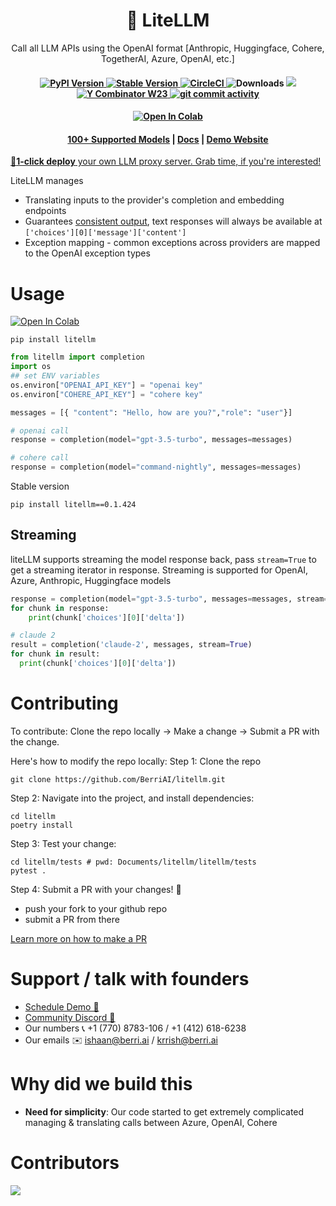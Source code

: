 <h1 align="center">
        🚅 LiteLLM
    </h1>
    <p align="center">
        <p align="center">Call all LLM APIs using the OpenAI format [Anthropic, Huggingface, Cohere, TogetherAI, Azure, OpenAI, etc.]</p>
    </p>

<h4 align="center">
    <a href="https://pypi.org/project/litellm/" target="_blank">
        <img src="https://img.shields.io/pypi/v/litellm.svg" alt="PyPI Version">
    </a>
    <a href="https://pypi.org/project/litellm/0.1.1/" target="_blank">
        <img src="https://img.shields.io/badge/stable%20version-v0.1.424-blue?color=green&link=https://pypi.org/project/litellm/0.1.1/" alt="Stable Version">
    </a>
    <a href="https://dl.circleci.com/status-badge/redirect/gh/BerriAI/litellm/tree/main" target="_blank">
        <img src="https://dl.circleci.com/status-badge/img/gh/BerriAI/litellm/tree/main.svg?style=svg" alt="CircleCI">
    </a>
    <img src="https://img.shields.io/pypi/dm/litellm" alt="Downloads">
    <a href="https://discord.gg/wuPM9dRgDw" target="_blank">
        <img src="https://dcbadge.vercel.app/api/server/wuPM9dRgDw?style=flat">
    </a>
    <a href="https://www.ycombinator.com/companies/berriai">
        <img src="https://img.shields.io/badge/Y%20Combinator-W23-orange?style=flat-square" alt="Y Combinator W23">
    </a>
    <a href="https://github.com/BerriAI/litellm/issues">
      <img src="https://img.shields.io/github/commit-activity/m/BerriAI/litellm" alt="git commit activity" />
    </a>
</h4>

<h4 align="center">
<a target="_blank" href="https://colab.research.google.com/github/BerriAI/litellm/blob/main/cookbook/liteLLM_OpenAI.ipynb">
  <img src="https://colab.research.google.com/assets/colab-badge.svg" alt="Open In Colab"/>
</a>    
</h4>

<h4 align="center">
    <a href="https://docs.litellm.ai/docs/providers" target="_blank">100+ Supported Models</a> |
    <a href="https://docs.litellm.ai/docs/" target="_blank">Docs</a> |
    <a href="https://litellm.ai/playground" target="_blank">Demo Website</a>
</h4>
<a target="_blank" href="https://calendly.com/d/4mp-gd3-k5k/litellm-1-1-onboarding-chat">
  <p>📣<b>1-click deploy</b> your own LLM proxy server. Grab time, if you're interested!</p>
</a>

LiteLLM manages
- Translating inputs to the provider's completion and embedding endpoints
- Guarantees [consistent output](https://docs.litellm.ai/docs/completion/output), text responses will always be available at `['choices'][0]['message']['content']`
- Exception mapping - common exceptions across providers are mapped to the OpenAI exception types


# Usage

<a target="_blank" href="https://colab.research.google.com/github/BerriAI/litellm/blob/main/cookbook/liteLLM_OpenAI.ipynb">
  <img src="https://colab.research.google.com/assets/colab-badge.svg" alt="Open In Colab"/>
</a>


```
pip install litellm
```

```python
from litellm import completion
import os
## set ENV variables
os.environ["OPENAI_API_KEY"] = "openai key"
os.environ["COHERE_API_KEY"] = "cohere key"

messages = [{ "content": "Hello, how are you?","role": "user"}]

# openai call
response = completion(model="gpt-3.5-turbo", messages=messages)

# cohere call
response = completion(model="command-nightly", messages=messages)
```

Stable version
```
pip install litellm==0.1.424
```

## Streaming
liteLLM supports streaming the model response back, pass `stream=True` to get a streaming iterator in response.
Streaming is supported for OpenAI, Azure, Anthropic, Huggingface models
```python
response = completion(model="gpt-3.5-turbo", messages=messages, stream=True)
for chunk in response:
    print(chunk['choices'][0]['delta'])

# claude 2
result = completion('claude-2', messages, stream=True)
for chunk in result:
  print(chunk['choices'][0]['delta'])
```
# Contributing
To contribute: Clone the repo locally -> Make a change -> Submit a PR with the change. 

Here's how to modify the repo locally: 
Step 1: Clone the repo 
```
git clone https://github.com/BerriAI/litellm.git
```

Step 2: Navigate into the project, and install dependencies: 
```
cd litellm
poetry install
```

Step 3: Test your change:
```
cd litellm/tests # pwd: Documents/litellm/litellm/tests
pytest .
```

Step 4: Submit a PR with your changes! 🚀
- push your fork to your github repo 
- submit a PR from there 

[Learn more on how to make a PR](https://docs.github.com/en/pull-requests/collaborating-with-pull-requests/proposing-changes-to-your-work-with-pull-requests/creating-a-pull-request)


# Support / talk with founders
- [Schedule Demo 👋](https://calendly.com/d/4mp-gd3-k5k/berriai-1-1-onboarding-litellm-hosted-version)
- [Community Discord 💭](https://discord.gg/wuPM9dRgDw)
- Our numbers 📞 +1 (770) 8783-106 / ‭+1 (412) 618-6238‬
- Our emails ✉️ ishaan@berri.ai / krrish@berri.ai

# Why did we build this 
- **Need for simplicity**: Our code started to get extremely complicated managing & translating calls between Azure, OpenAI, Cohere

# Contributors

<!-- ALL-CONTRIBUTORS-LIST:START - Do not remove or modify this section -->
<!-- prettier-ignore-start -->
<!-- markdownlint-disable -->

<!-- markdownlint-restore -->
<!-- prettier-ignore-end -->

<!-- ALL-CONTRIBUTORS-LIST:END -->

<a href="https://github.com/BerriAI/litellm/graphs/contributors">
  <img src="https://contrib.rocks/image?repo=BerriAI/litellm" />
</a>

